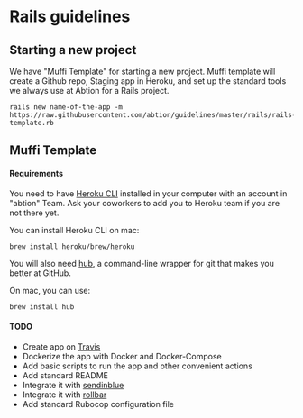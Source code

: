 # Rails guidelines

## Starting a new project 

We have "Muffi Template" for starting a new project. Muffi template will create a Github repo, Staging app in Heroku, 
and set up the standard tools we always use at Abtion for a Rails project.

```
rails new name-of-the-app -m https://raw.githubusercontent.com/abtion/guidelines/master/rails/rails-template.rb
```

## Muffi Template
#### Requirements 
You need to have [Heroku CLI](https://devcenter.heroku.com/articles/heroku-cli) installed in your computer with an account in "abtion" Team.
Ask your coworkers to add you to Heroku team if you are not there yet.

You can install Heroku CLI on mac:
```
brew install heroku/brew/heroku
```

You will also need [hub](https://hub.github.com/), a command-line wrapper for git that makes you better at GitHub.

On mac, you can use:
```
brew install hub
```

#### TODO

- Create app on [Travis](https://travis-ci.com/abtion/Wokshop)
- Dockerize the app with Docker and Docker-Compose
- Add basic scripts to run the app and other convenient actions
- Add standard README
- Integrate it with [sendinblue](https://www.sendinblue.com/)
- Integrate it with [rollbar](https://rollbar.com/)
- Add standard Rubocop configuration file

